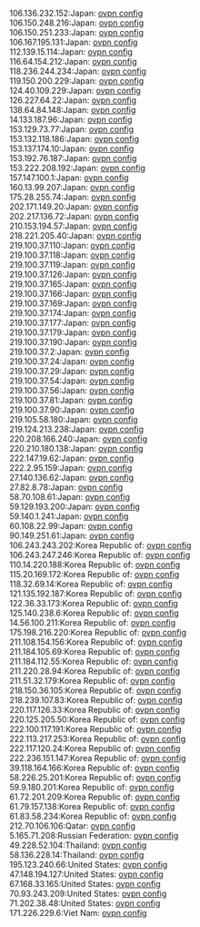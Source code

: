 106.136.232.152:Japan: [ovpn config](vpn/106_136_232_152.ovpn)  
106.150.248.216:Japan: [ovpn config](vpn/106_150_248_216.ovpn)  
106.150.251.233:Japan: [ovpn config](vpn/106_150_251_233.ovpn)  
106.167.195.131:Japan: [ovpn config](vpn/106_167_195_131.ovpn)  
112.139.15.114:Japan: [ovpn config](vpn/112_139_15_114.ovpn)  
116.64.154.212:Japan: [ovpn config](vpn/116_64_154_212.ovpn)  
118.236.244.234:Japan: [ovpn config](vpn/118_236_244_234.ovpn)  
119.150.200.229:Japan: [ovpn config](vpn/119_150_200_229.ovpn)  
124.40.109.229:Japan: [ovpn config](vpn/124_40_109_229.ovpn)  
126.227.64.22:Japan: [ovpn config](vpn/126_227_64_22.ovpn)  
138.64.84.148:Japan: [ovpn config](vpn/138_64_84_148.ovpn)  
14.133.187.96:Japan: [ovpn config](vpn/14_133_187_96.ovpn)  
153.129.73.77:Japan: [ovpn config](vpn/153_129_73_77.ovpn)  
153.132.118.186:Japan: [ovpn config](vpn/153_132_118_186.ovpn)  
153.137.174.10:Japan: [ovpn config](vpn/153_137_174_10.ovpn)  
153.192.76.187:Japan: [ovpn config](vpn/153_192_76_187.ovpn)  
153.222.208.192:Japan: [ovpn config](vpn/153_222_208_192.ovpn)  
157.147.100.1:Japan: [ovpn config](vpn/157_147_100_1.ovpn)  
160.13.99.207:Japan: [ovpn config](vpn/160_13_99_207.ovpn)  
175.28.255.74:Japan: [ovpn config](vpn/175_28_255_74.ovpn)  
202.171.149.20:Japan: [ovpn config](vpn/202_171_149_20.ovpn)  
202.217.136.72:Japan: [ovpn config](vpn/202_217_136_72.ovpn)  
210.153.194.57:Japan: [ovpn config](vpn/210_153_194_57.ovpn)  
218.221.205.40:Japan: [ovpn config](vpn/218_221_205_40.ovpn)  
219.100.37.110:Japan: [ovpn config](vpn/219_100_37_110.ovpn)  
219.100.37.118:Japan: [ovpn config](vpn/219_100_37_118.ovpn)  
219.100.37.119:Japan: [ovpn config](vpn/219_100_37_119.ovpn)  
219.100.37.126:Japan: [ovpn config](vpn/219_100_37_126.ovpn)  
219.100.37.165:Japan: [ovpn config](vpn/219_100_37_165.ovpn)  
219.100.37.166:Japan: [ovpn config](vpn/219_100_37_166.ovpn)  
219.100.37.169:Japan: [ovpn config](vpn/219_100_37_169.ovpn)  
219.100.37.174:Japan: [ovpn config](vpn/219_100_37_174.ovpn)  
219.100.37.177:Japan: [ovpn config](vpn/219_100_37_177.ovpn)  
219.100.37.179:Japan: [ovpn config](vpn/219_100_37_179.ovpn)  
219.100.37.190:Japan: [ovpn config](vpn/219_100_37_190.ovpn)  
219.100.37.2:Japan: [ovpn config](vpn/219_100_37_2.ovpn)  
219.100.37.24:Japan: [ovpn config](vpn/219_100_37_24.ovpn)  
219.100.37.29:Japan: [ovpn config](vpn/219_100_37_29.ovpn)  
219.100.37.54:Japan: [ovpn config](vpn/219_100_37_54.ovpn)  
219.100.37.56:Japan: [ovpn config](vpn/219_100_37_56.ovpn)  
219.100.37.81:Japan: [ovpn config](vpn/219_100_37_81.ovpn)  
219.100.37.90:Japan: [ovpn config](vpn/219_100_37_90.ovpn)  
219.105.58.180:Japan: [ovpn config](vpn/219_105_58_180.ovpn)  
219.124.213.238:Japan: [ovpn config](vpn/219_124_213_238.ovpn)  
220.208.166.240:Japan: [ovpn config](vpn/220_208_166_240.ovpn)  
220.210.180.138:Japan: [ovpn config](vpn/220_210_180_138.ovpn)  
222.147.19.62:Japan: [ovpn config](vpn/222_147_19_62.ovpn)  
222.2.95.159:Japan: [ovpn config](vpn/222_2_95_159.ovpn)  
27.140.136.62:Japan: [ovpn config](vpn/27_140_136_62.ovpn)  
27.82.8.78:Japan: [ovpn config](vpn/27_82_8_78.ovpn)  
58.70.108.61:Japan: [ovpn config](vpn/58_70_108_61.ovpn)  
59.129.193.200:Japan: [ovpn config](vpn/59_129_193_200.ovpn)  
59.140.1.241:Japan: [ovpn config](vpn/59_140_1_241.ovpn)  
60.108.22.99:Japan: [ovpn config](vpn/60_108_22_99.ovpn)  
90.149.251.61:Japan: [ovpn config](vpn/90_149_251_61.ovpn)  
106.243.243.202:Korea Republic of: [ovpn config](vpn/106_243_243_202.ovpn)  
106.243.247.246:Korea Republic of: [ovpn config](vpn/106_243_247_246.ovpn)  
110.14.220.188:Korea Republic of: [ovpn config](vpn/110_14_220_188.ovpn)  
115.20.169.172:Korea Republic of: [ovpn config](vpn/115_20_169_172.ovpn)  
118.32.69.14:Korea Republic of: [ovpn config](vpn/118_32_69_14.ovpn)  
121.135.192.187:Korea Republic of: [ovpn config](vpn/121_135_192_187.ovpn)  
122.36.33.173:Korea Republic of: [ovpn config](vpn/122_36_33_173.ovpn)  
125.140.238.6:Korea Republic of: [ovpn config](vpn/125_140_238_6.ovpn)  
14.56.100.211:Korea Republic of: [ovpn config](vpn/14_56_100_211.ovpn)  
175.198.216.220:Korea Republic of: [ovpn config](vpn/175_198_216_220.ovpn)  
211.108.154.156:Korea Republic of: [ovpn config](vpn/211_108_154_156.ovpn)  
211.184.105.69:Korea Republic of: [ovpn config](vpn/211_184_105_69.ovpn)  
211.184.112.55:Korea Republic of: [ovpn config](vpn/211_184_112_55.ovpn)  
211.220.28.94:Korea Republic of: [ovpn config](vpn/211_220_28_94.ovpn)  
211.51.32.179:Korea Republic of: [ovpn config](vpn/211_51_32_179.ovpn)  
218.150.36.105:Korea Republic of: [ovpn config](vpn/218_150_36_105.ovpn)  
218.239.107.83:Korea Republic of: [ovpn config](vpn/218_239_107_83.ovpn)  
220.117.126.33:Korea Republic of: [ovpn config](vpn/220_117_126_33.ovpn)  
220.125.205.50:Korea Republic of: [ovpn config](vpn/220_125_205_50.ovpn)  
222.100.117.191:Korea Republic of: [ovpn config](vpn/222_100_117_191.ovpn)  
222.113.217.253:Korea Republic of: [ovpn config](vpn/222_113_217_253.ovpn)  
222.117.120.24:Korea Republic of: [ovpn config](vpn/222_117_120_24.ovpn)  
222.236.151.147:Korea Republic of: [ovpn config](vpn/222_236_151_147.ovpn)  
39.118.164.166:Korea Republic of: [ovpn config](vpn/39_118_164_166.ovpn)  
58.226.25.201:Korea Republic of: [ovpn config](vpn/58_226_25_201.ovpn)  
59.9.180.201:Korea Republic of: [ovpn config](vpn/59_9_180_201.ovpn)  
61.72.201.209:Korea Republic of: [ovpn config](vpn/61_72_201_209.ovpn)  
61.79.157.138:Korea Republic of: [ovpn config](vpn/61_79_157_138.ovpn)  
61.83.58.234:Korea Republic of: [ovpn config](vpn/61_83_58_234.ovpn)  
212.70.106.106:Qatar: [ovpn config](vpn/212_70_106_106.ovpn)  
5.165.71.208:Russian Federation: [ovpn config](vpn/5_165_71_208.ovpn)  
49.228.52.104:Thailand: [ovpn config](vpn/49_228_52_104.ovpn)  
58.136.228.14:Thailand: [ovpn config](vpn/58_136_228_14.ovpn)  
195.123.240.66:United States: [ovpn config](vpn/195_123_240_66.ovpn)  
47.148.194.127:United States: [ovpn config](vpn/47_148_194_127.ovpn)  
67.168.33.165:United States: [ovpn config](vpn/67_168_33_165.ovpn)  
70.93.243.209:United States: [ovpn config](vpn/70_93_243_209.ovpn)  
71.202.38.48:United States: [ovpn config](vpn/71_202_38_48.ovpn)  
171.226.229.6:Viet Nam: [ovpn config](vpn/171_226_229_6.ovpn)  
